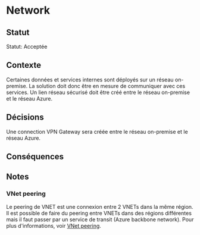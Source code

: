 <!-- Title: Network -->
<!-- Parent: Cadrage projet -->
<!-- Parent: New archi architecture decisions -->
<!-- Parent: Cloud solution -->

<!-- Macro: Statut: Proposée 
    Template: ac:status 
    Title: Proposée 
    Color: Blue -->

<!-- Macro: Statut: Acceptée 
    Template: ac:status 
    Title: Acceptée 
    Color: Green -->

# Network

<!-- Include: ac:toc -->

## Statut
Statut: Acceptée

## Contexte
Certaines données et services internes sont déployés sur un réseau on-premise. La solution doit donc être en mesure de communiquer avec ces services.
Un lien réseau sécurisé doit être créé entre le réseau on-premise et le réseau Azure.

## Décisions
Une connection VPN Gateway sera créée entre le réseau on-premise et le réseau Azure.

## Conséquences

## Notes
### VNet peering
Le peering de VNET est une connexion entre 2 VNETs dans la même région. Il est possible de faire du peering entre VNETs dans des régions différentes mais il faut passer par un service de transit (Azure backbone network).
Pour plus d'informations, voir [VNet peering](https://docs.microsoft.com/en-us/azure/virtual-network/virtual-network-peering-overview).